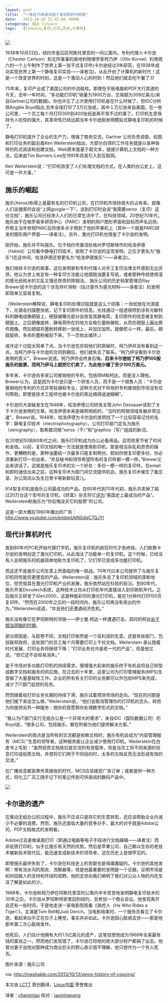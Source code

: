 ```yaml
---
layout: post
title:	"一张在75年前开启了复印机时代的纸"
date:	2013-10-25 21:42:00 +0800 
categories:	观点 linuxcn 
tags:	[linuxcn,复印,打印,历史,计算机]
---
```



 ![](/Asserts/Images//attachment/album/201310/25/214118v1d0xdyzf1611bz1.jpg)


1938年10月22曰，纽约市皇后区阿斯托里亚的一间公寓内，专利代理人卡尔逊（Chester Carlson）和无所事事的奥地利物理学家柯乃伊（Otto Kornei）利用周六的一个上午制作了世界上第一张干式复印件(卡尔逊经过3年研究，在1938年成功实现世界上第一个静电复印实验——译者注)，从此开创了计算机的新时代！这是一个改变世界的时刻，这是一个激动人心的时刻！然后他们就去吃午餐了:D


75年来，复印产业成了美国公司的中流砥柱。即使在平板电脑和PDF大行其道的今天，去年一年时间，“多功能打印机”销量为1900万台，交易额为309亿美元(来自Gartner公司的数据)。你也许忘了上次使用打印机是在什么时候了，但IDC分析师Angèle Boyd指出,去年全球打印了3万亿张纸，其中１万亿张来自美国。在一些公司里，一个员工每个月打印300到400张纸是再平常不过的事了。打印机生意保持令人吃惊的强大，其革命性已经远超当年卡尔逊刚发明模拟式静电复印机的时候了。


静电打印机提升了企业的生产力，增强了商务交流。Gartner 公司负责调查、绘图和打印业务的副总裁Ken Weilerstein指出，大部分白领的工作任务就是以各种各样的形式阅读和创建文档。Web原本是基于超文本，链接计算机上文档的一种方法，后来由Tim Burners-Lee在1991年将其引入到互联网。


Ken Weilerstein说：“打印机改变了人们处理文档的方式，在人类的办公史上，这可是一件大事。”


**施乐的崛起**
---------


施乐(Xerox)称得上是最有名的打印机公司，在打印机市场持很大的占有率。就像人们谈搜索时会说“上网google一下”，谈到打印时会说“我需要xerox（复印）这份文档”，施乐公司已经渗入人们的日常生活中了。在科技领域，20世纪70年代，施乐由于在帕罗奥多研究中心（PARC）发明的用户图形界面和鼠标而声名远扬，乔帮主当年参观PARC后将很多点子用到了他的苹果机上（其中一个就是PARC研发的图形用户界面——译者注）。另外，激光打印机也借鉴了卡尔逊的发明。


刚开始，施乐并不叫施乐。位于纽约市康涅狄格州罗切斯特市的哈洛伊德（Haloid）公司看中静电打印技术，收购了卡尔逊的这项发明，之后才更名为“施乐”(在这中间，哈洛伊德还曾更名为“哈洛伊德施乐”——译者注)。


我们继续卡尔逊的故事，这位发明家和专利代理人对手工复印法律文件感到无比厌烦，他认为世上肯定有一种复印方法能让他摆脱油墨复写纸，或者那种传统使用湿的感光纸和水的又乱又慢还昂贵的照相法。 施乐公司的历史档案管理员Ray Brewer说卡尔逊的这个涉及锌片锌粉（估计是作为感光材料——译者注）的发明即简单又容易复制。


（Weilerstein解释说，静电复印的处理过程就是这么个回事：一张纸放在光源底下，光源会扫描整张纸，记下复印原件的信息。光线通过一组透镜照到涂有光敏材料的静电成像硒鼓上，硒鼓被曝光部分会改变其静电荷，复印原件的信息被复制到硒鼓上。之后硒像旋转，静电荷所在的地方会吸引墨粉微粒，从而在硒鼓上画出原件图像。然后硒鼓将墨粉转移到一张纸上，并加压加热，就像熨斗一样。最后，硒鼓旋转，多余的墨粉被刮下来，下一页依此循环。）


或许这个过程太简单了点。当卡尔逊在庆祝他们的突破时，柯乃伊并没有看到这一点。当柯乃伊与卡尔逊的合同到期后，他们就失去了联系。“柯乃伊没看到卡尔逊发明的意义”，Brewer说道。柯乃伊将会终身后悔。**后来卡尔逊给了柯乃伊100股施乐的股票，而柯乃伊马上就把它们卖了，为此他少嫌了至少100万美元。**


多年来，卡尔逊向多家公司推销他的专利，包括IBM和柯达，但是没人理他。Brewer认为，这是因为卡尔逊只是一个研发人员，而不是一个销售人员：“卡尔逊推销他的专利的方式非常枯燥和专业，这种方式对于将他的专利推销到市场没有任何帮助，即使是技术工程师也被卡尔逊的表达搞得迷迷糊糊”。


卡尔逊的大突破发生在1946年，哈洛伊德公司研发主管John Dessauer读到了关于卡尔逊发明的文章。哈洛伊德本来是做照相纸的，“当时的照相领域发展非常迅速”，Brewer说。1948年，哈洛伊德为卡尔逊的发明找了一个比较容易记住的名字：静电复印技术（electrophotography）。公司打印部门定名为施乐（xerography），取希腊词根“xeros（干）”和“graphos（写）”组成的新词。


在20世纪50到60年代之间，施乐打印机成为办公必备用品。这项改革节省了时间和金钱。以前，复印文档的唯一方法就是使用影印机，那是相当杂乱和昂贵的操作，更糟糕的是，那种油墨纸一次最多只能复制两份。假如你想复印更多份，你必须重新打印一份出来，“并且秘书和领导希望所有的复印件都一模一样，”Brewer又出来讲话了。这就是施乐复印术的又一个好处：多份一模一样的复印件。在email和即时通信出来之前，这种复印术为部门间交流提供机会。施乐复印术催生了备忘录、办公简讯以及生日贺卡等新鲜玩意儿。


914型复印机是施乐公司最成功的产品。在60年代到70年代初，施乐共卖掉了超过20万台这个型号的复印机，《财富》杂志将它[评为](http://money.cnn.com/2010/01/21/technology/xerox_copiers.fortune/index.htm)“美国史上最成功的产品”。Weilerstein称施乐为“你后悔没买它的股票”的公司。


这是一部大概在1960年播出的广告：<http://www.youtube.com/embed/kNGdqC7QJYI>


**现代计算机时代**
-----------


直到80年代PC机开始代替打字机，施乐复印机的疯狂时代才告终结。人们依靠卡尔逊的发明创造了激光打印机，从此淘汰了功能单一的复印机。这个时候，已经没有人会把施乐的机器简单地称为复印机了，它们早已变成多功能打印机。


而这还不是施乐公司生意上所面临的唯一挑战。70年代曰本公司提供了与施乐复印机同性能但更便宜的产品。Weilerstein说：施乐失去了复印机领域的垄断地位，但凭借其在激光打印机产业的发展，施乐依然站在科技的前沿。到90年代，施乐开发Docutech系统，这种技术让你从打印机年代直接进入到印刷机年代。之后施乐又研发了iGen2000，这是种能彩印的激光打印机，能在1分钟内打印100页复印件。“然而在2000年之后的一段时间内，施乐公司再没有突出的作为，”Weilerstein说道，“并且他们还遭遇经济危机。”


施乐没有像它在罗彻斯特的邻居——伊士曼.柯达一样遭遇打击。其时的柯达[处于相当阴暗的时期](http://www.usatoday.com/story/money/business/2013/09/03/kodak-bankruptcy-ends/2759965/)。


部分原因是，与胶卷不同，文档打印依然是一个高利润的生意。还是有些部门，包括联邦政府，这些部门的员工每个月需要打印上千份文档。Weilerstein 承认随着时代发展，打印业务将继续下降：“打印业务也许是老一代的产品”，但是他又说，“但它还不会轻易消失。”


鉴于市场对多功能打印机的持续需求，慢慢强大起来的施乐终于有机会将自己转型成数字文档和服务的供应商。在过去的十年里，这家公司为打印管理服务(MPS)生意做了大量基础性工作。企业的所有有关打印的业务都可以外包给MPS来完成，减少了IT部门监控的任务。


然而随着纸打印业务长期的持续下滑，施乐试着预测市场的走向。“现在的问题是他们接下来会怎么做，”Weilerstein说，“他们会取消管理你的打印机的念头，转而为你提供另外一种服务：按你的意愿帮你处理数字形式的文档。”


“我认为IT部门实行无纸办公是一个非常大的需求”，来自IDC（国际数据公司）的Boyd说，“很多公司，包括施乐，都在积极为他们提供解决方案。”


Weilerstein的观点是当所有的交流都是依赖文档时，施乐有机会成为“内容管理服务（MCS）”生意的领导者。这种服务能让企业减少使用打印机。Weilerstein在白皮书上写到：“虽然纸质文档依旧是交流的有效载体，但是当员工将不同来源的信息打印成纸质文档，并想将它们用于不同目的时，太多的文档反而无法形成有效的交流。”


在广播信息都是靠传真接收的时代，MCS应该接受广告订单；或者提供一种方式，将化工厂员工随手记下的笔记传到可供查阅的数码产品中。


 ![](/Asserts/Images//attachment/album/201310/25/21412049peee67074ae7pk.jpg)


**卡尔逊的遗产**
----------


在推动无纸办公的过程中，施乐不应该只是将它的生意转型，还应该帮助企业内减少不必要的浪费。然而，施乐还面临大量的竞争对手，最大的对手就是Adobe公司，PDF文档格式的发明者。


Adobe过去是做桌面打印（即通过电脑等电子手段进行文档编辑——译者注）而非纸质打印的，似乎比施乐有天然的优势。然后是苹果公司，自己赖以生存的老技术被新技术取代后，能迅速变成新技术的领导者，这在历史上是很罕见的。


即使施乐最终失败了，卡尔逊在科技史上的贡献也是毋庸置疑的。卡尔逊的其他发明：带有流水沟的雨衣、洗鞋器等，但是他最重要的发明是一个证据，证明市场是如何回报人的坚持和开阔的视野。他的去世向我们阐明了我们对公众人物的内在生活了解是如此的少。


1968年，卡尔逊和柯乃伊在阿斯托里亚的公寓内辛辛苦苦地发明静电复印技术的30年之后，卡尔逊从罗彻斯特家里回到纽约，去参加一个商业会议。他发现离开会还有一些时间，于是他走进一家电影院观看《骑虎人（He Who Rides a Tiger）》，主演是Tom Bell和Judi Dench。当电影结束时，一个服务员看见了卡尔逊，看起来似乎正在位子上睡觉，事实并非如此。卡尔逊因心脏病去世——那是他那年第二次心脏病发作。


他死后，人们估计他拥有大约1.5亿美元的遗产，这笔钱使他成为1968年全美最有钱的富翁之一。然而他们发现错了，卡尔逊已将他的绝大部分财产都捐了出去。他曾对妻子说他对那种成为商业巨头的野心表示很不理解，他只想作为一个穷人死去。


图片来源：施乐公司


 


via: <http://mashable.com/2013/10/13/xerox-history-of-copying/>


本文由 [LCTT](https://github.com/LCTT/TranslateProject) 原创翻译，[Linux中国](http://linux.cn/) 荣誉推出


译者：[chenjintao](https://github.com/chenjintao) 校对：[jasminepeng](https://github.com/jasminepeng)
